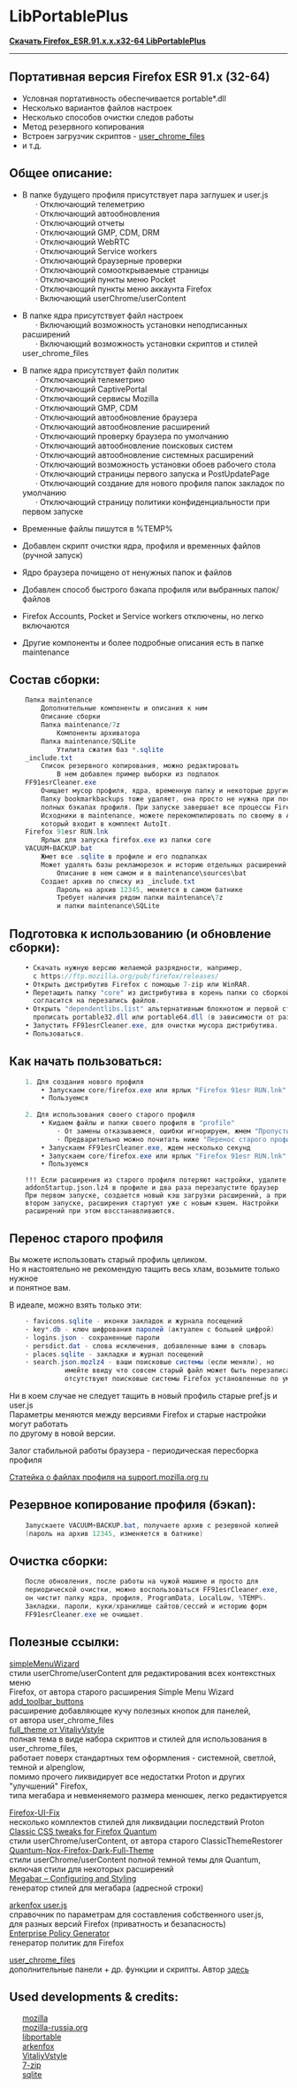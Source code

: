 # LibPortablePlus
  
<a href="https://github.com/wvxwxvw/LibPortablePlus/raw/main/Firefox_ESR.91.x.x.x32-64.(21.09.07).7z" target="_blank">**Скачать Firefox_ESR.91.x.x.x32-64 LibPortablePlus**</a><hr> 
  
## Портативная версия Firefox ESR 91.x (32-64)  
  
* Условная портативность обеспечивается portable*.dll  
* Несколько вариантов файлов настроек  
* Несколько способов очистки следов работы  
* Метод резервного копирования  
* Встроен загрузчик скриптов - <a href="https://github.com/VitaliyVstyle/VitaliyVstyle.github.io/tree/master/stylesff/user_chrome_files" target="_blank">user_chrome_files</a>  
* и т.д.  
  
  
## Общее описание:  
  
* В папке будущего профиля присутствует пара заглушек и user.js  
&nbsp;&nbsp;&nbsp;&nbsp;&nbsp;&nbsp;· Отключающий телеметрию  
&nbsp;&nbsp;&nbsp;&nbsp;&nbsp;&nbsp;· Отключающий автообновления  
&nbsp;&nbsp;&nbsp;&nbsp;&nbsp;&nbsp;· Отключающий отчеты  
&nbsp;&nbsp;&nbsp;&nbsp;&nbsp;&nbsp;· Отключающий GMP, CDM, DRM  
&nbsp;&nbsp;&nbsp;&nbsp;&nbsp;&nbsp;· Отключающий WebRTC  
&nbsp;&nbsp;&nbsp;&nbsp;&nbsp;&nbsp;· Отключающий Service workers  
&nbsp;&nbsp;&nbsp;&nbsp;&nbsp;&nbsp;· Отключающий браузерные проверки  
&nbsp;&nbsp;&nbsp;&nbsp;&nbsp;&nbsp;· Отключающий сомооткрываемые страницы  
&nbsp;&nbsp;&nbsp;&nbsp;&nbsp;&nbsp;· Отключающий пункты меню Pocket  
&nbsp;&nbsp;&nbsp;&nbsp;&nbsp;&nbsp;· Отключающий пункты меню аккаунта Firefox  
&nbsp;&nbsp;&nbsp;&nbsp;&nbsp;&nbsp;· Включающий userChrome/userContent  
  
* В папке ядра присутствует файл настроек  
&nbsp;&nbsp;&nbsp;&nbsp;&nbsp;&nbsp;· Включающий возможность установки неподписанных расширений  
&nbsp;&nbsp;&nbsp;&nbsp;&nbsp;&nbsp;· Включающий возможность установки скриптов и стилей user_chrome_files  
  
* В папке ядра присутствует файл политик  
&nbsp;&nbsp;&nbsp;&nbsp;&nbsp;&nbsp;· Отключающий телеметрию  
&nbsp;&nbsp;&nbsp;&nbsp;&nbsp;&nbsp;· Отключающий CaptivePortal  
&nbsp;&nbsp;&nbsp;&nbsp;&nbsp;&nbsp;· Отключающий сервисы Mozilla  
&nbsp;&nbsp;&nbsp;&nbsp;&nbsp;&nbsp;· Отключающий GMP, CDM  
&nbsp;&nbsp;&nbsp;&nbsp;&nbsp;&nbsp;· Отключающий автообновление браузера  
&nbsp;&nbsp;&nbsp;&nbsp;&nbsp;&nbsp;· Отключающий автообновление расширений  
&nbsp;&nbsp;&nbsp;&nbsp;&nbsp;&nbsp;· Отключающий проверку браузера по умолчанию  
&nbsp;&nbsp;&nbsp;&nbsp;&nbsp;&nbsp;· Отключающий автообновление поисковых систем  
&nbsp;&nbsp;&nbsp;&nbsp;&nbsp;&nbsp;· Отключающий автообновление системных расширений  
&nbsp;&nbsp;&nbsp;&nbsp;&nbsp;&nbsp;· Отключающий возможность установки обоев рабочего стола  
&nbsp;&nbsp;&nbsp;&nbsp;&nbsp;&nbsp;· Отключающий страницы первого запуска и PostUpdatePage  
&nbsp;&nbsp;&nbsp;&nbsp;&nbsp;&nbsp;· Отключающий создание для нового профиля папок закладок по умолчанию  
&nbsp;&nbsp;&nbsp;&nbsp;&nbsp;&nbsp;· Отключающий страницу политики конфиденциальности при первом запуске  
  
* Временные файлы пишутся в %TEMP%  
* Добавлен скрипт очистки ядра, профиля и временных файлов (ручной запуск)  
* Ядро браузера почищено от ненужных папок и файлов  
* Добавлен способ быстрого бэкапа профиля или выбранных папок/файлов  
* Firefox Accounts, Pocket и Service workers отключены, но легко включаются  
* Другие компоненты и более подробные описания есть в папке maintenance  
  
  
## Состав сборки:  
  
```csharp
    Папка maintenance
        Дополнительные компоненты и описания к ним
        Описание сборки
        Папка maintenance/7z
            Компоненты архиватора
        Папка maintenance/SQLite
            Утилита сжатия баз *.sqlite
    _include.txt
        Список резервного копирования, можно редактировать
            В нем добавлен пример выборки из подпапок
    FF91esrCleaner.exe
        Очищает мусор профиля, ядра, временную папку и некоторые другие места.
        Папку bookmarkbackups тоже удаляет, она просто не нужна при постоянных
        полных бэкапах профиля. При запуске завершает все процессы Firefox.
        Исходники в maintenance, можете перекомпилировать по своему в Aut2Exe,
        который входит в комплект AutoIt.
    Firefox 91esr RUN.lnk
        Ярлык для запуска firefox.exe из папки core
    VACUUM+BACKUP.bat
        Жмет все .sqlite в профиле и его подпапках
        Может удалять базы рекламорезок и историю отдельных расширений
            Описание в нем самом и в maintenance\sources\bat
        Создает архив по списку из _include.txt
            Пароль на архив 12345, меняется в самом батнике
            Требует наличия рядом папки maintenance\7z
            и папки maintenance\SQLite
```
  
  
## Подготовка к использованию (и обновление сборки):  
```csharp
    • Скачать нужную версию желаемой разрядности, например,
      с https://ftp.mozilla.org/pub/firefox/releases/
    • Открыть дистрибутив Firefox с помощью 7-zip или WinRAR.
    • Перетащить папку "core" из дистрибутива в корень папки со сборкой,
      согласится на перезапись файлов.
    • Открыть "dependentlibs.list" альтернативным блокнотом и первой строкой
      прописать portable32.dll или portable64.dll (в зависимости от разрядности).
    • Запустить FF91esrCleaner.exe, для очистки мусора дистрибутива.
    • Пользоваться.
```
  
  
## Как начать пользоваться:  
  
```csharp
    1. Для создания нового профиля
        • Запускаем core/firefox.exe или ярлык "Firefox 91esr RUN.lnk"
        • Пользуемся
      
    2. Для использования своего старого профиля
        • Кидаем файлы и папки своего профиля в "profile"
            · От замены отказываемся, ошибки игнорируем, жмем "Пропустить"
            · Предварительно можно почитать ниже "Перенос старого профиля"
        • Запускаем FF91esrCleaner.exe, ждем несколько секунд
        • Запускаем core/firefox.exe или ярлык "Firefox 91esr RUN.lnk"
        • Пользуемся
```
  
  
        !!! Если расширения из старого профиля потеряют настройки, удалите  
        addonStartup.json.lz4 в профиле и два раза перезапустите браузер  
        При первом запуске, создается новый кэш загрузки расширений, а при  
        втором запуске, расширения стартуют уже с новым кэшем. Настройки  
        расширений при этом восстанавливаются.  
  
  
## Перенос старого профиля  
  
Вы можете использовать старый профиль целиком.  
Но я настоятельно не рекомендую тащить весь хлам, возьмите только нужное  
и понятное вам.  
  
В идеале, можно взять только эти:  
```csharp
    · favicons.sqlite - иконки закладок и журнала посещений
    · key*.db - ключ шифрования паролей (актуален с большей цифрой)
    · logins.json - сохраненные пароли
    · persdict.dat - слова исключения, добавленные вами в словарь
    · places.sqlite - закладки и журнал посещений
    · search.json.mozlz4 - ваши поисковые системы (если меняли), но
              имейте ввиду что совсем старый файл может быть перезаписан, если в нем
              отсутствуют поисковые системы Firefox установленные по умолчанию.
```
  
Ни в коем случае не следует тащить в новый профиль старые pref.js и user.js  
Параметры меняются между версиями Firefox и старые настройки могут работать  
по другому в новой версии.  
  
Залог стабильной работы браузера - периодическая пересборка профиля  
  
<a href="https://support.mozilla.org/ru/kb/profili-gde-firefox-hranit-vashi-zakladki-paroli-i" target="_blank">Статейка о файлах профиля на support.mozilla.org ru</a>  
  
  
## Резервное копирование профиля (бэкап):  
  
```csharp
    Запускаете VACUUM+BACKUP.bat, получаете архив с резервной копией
    (пароль на архив 12345, изменяется в батнике)
```
 
  
  
## Очистка сборки:  
  
```csharp
    После обновления, после работы на чужой машине и просто для
    периодической очистки, можно воспользоваться FF91esrCleaner.exe,
    он чистит папку ядра, профиля, ProgramData, LocalLow, %TEMP%.
    Закладки, пароли, куки/хранилище сайтов/сессий и историю форм
    FF91esrCleaner.exe не очищает.
```

  
  
## Полезные ссылки:  
  
<a href="https://github.com/stonecrusher/simpleMenuWizard" target="_blank">simpleMenuWizard</a>  
стили userChrome/userContent для редактирования всех контекстных меню  
Firefox, от автора старого расширения Simple Menu Wizard  
<a href="https://github.com/VitaliyVstyle/VitaliyVstyle.github.io/tree/master/webextensions/experiments" target="_blank">add_toolbar_buttons</a>  
расширение добавляющее кучу полезных кнопок для панелей,  
от автора user_chrome_files  
<a href="https://github.com/VitaliyVstyle/VitaliyVstyle.github.io/tree/master/stylesff/full_theme" target="_blank">full_theme от VitaliyVstyle</a>  
полная тема в виде набора скриптов и стилей для использования в user_chrome_files,  
работает поверх стандартных тем оформления - системной, светлой, темной и alpenglow,  
помимо прочего ликвидирует все недостатки Proton и других "улучшений" Firefox,  
типа мегабара и невменяемого размера менюшек, легко редактируется  
  
<a href="https://github.com/black7375/Firefox-UI-Fix" target="_blank">Firefox-UI-Fix</a>  
несколько комплектов стилей для ликвидации последствий Proton  
<a href="https://github.com/Aris-t2/CustomCSSforFx" target="_blank">Classic CSS tweaks for Firefox Quantum</a>  
стили userChrome/userContent, от автора старого ClassicThemeRestorer  
<a href="https://github.com/Izheil/Quantum-Nox-Firefox-Dark-Full-Theme" target="_blank">Quantum-Nox-Firefox-Dark-Full-Theme</a>  
стили userChrome/userContent полной темной темы для Quantum,  
включая стили для некоторых расширений  
<a href="https://www.userchrome.org/megabar-styling-firefox-address-bar.html" target="_blank">Megabar – Configuring and Styling</a>  
генератор стилей для мегабара (адресной строки)  
  
<a href="https://github.com/arkenfox/user.js" target="_blank">arkenfox user.js</a>  
справочник по параметрам для составления собственного user.js,  
для разных версий Firefox (приватность и безапасность)  
<a href="https://addons.mozilla.org/ru/firefox/addon/enterprise-policy-generator/" target="_blank">Enterprise Policy Generator</a>  
генератор политик для Firefox  
  
<a href="https://github.com/VitaliyVstyle/VitaliyVstyle.github.io/tree/master/stylesff/user_chrome_files" target="_blank">user_chrome_files</a>  
дополнительные панели + др. функции и скрипты. Автор <a href="https://forum.mozilla-russia.org/viewforum.php?id=38" target="_blank">здесь</a>  
  
## Used developments & credits:  
  
&nbsp;&nbsp;&nbsp;&nbsp;&nbsp;&nbsp;<a href="https://www.mozilla.org/ru/" target="_blank">mozilla</a>  
&nbsp;&nbsp;&nbsp;&nbsp;&nbsp;&nbsp;<a href="https://forum.mozilla-russia.org/" target="_blank">mozilla-russia.org</a>  
&nbsp;&nbsp;&nbsp;&nbsp;&nbsp;&nbsp;<a href="https://sourceforge.net/projects/libportable/" target="_blank">libportable</a>   
&nbsp;&nbsp;&nbsp;&nbsp;&nbsp;&nbsp;<a href="https://github.com/arkenfox/user.js" target="_blank">arkenfox</a>  
&nbsp;&nbsp;&nbsp;&nbsp;&nbsp;&nbsp;<a href="https://github.com/VitaliyVstyle/VitaliyVstyle.github.io" target="_blank">VitaliyVstyle</a>  
&nbsp;&nbsp;&nbsp;&nbsp;&nbsp;&nbsp;<a href="https://www.7-zip.org/" target="_blank">7-zip</a>  
&nbsp;&nbsp;&nbsp;&nbsp;&nbsp;&nbsp;<a href="https://www.sqlite.org/index.html" target="_blank">sqlite</a>  
